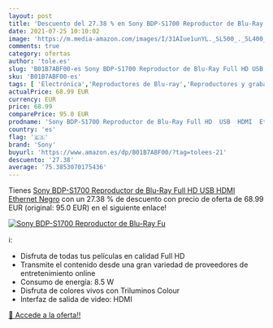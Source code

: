 ```yaml
---
layout: post
title: 'Descuento del 27.38 % en Sony BDP-S1700 Reproductor de Blu-Ray Fu'
date: 2021-07-25 10:10:02
image: 'https://m.media-amazon.com/images/I/31AIue1unYL._SL500_._SL400_.jpg'
comments: true
category: ofertas
author: 'tole.es'
slug: 'B01B7ABF00-es Sony BDP-S1700 Reproductor de Blu-Ray Full HD USB HDMI...'
sku: 'B01B7ABF00-es'
tags: [ 'Electrónica','Reproductores de Blu-ray','Reproductores y grabadores de Blu-ray','TV, vídeo y home cinema','full','hd','sony', ]
actualPrice: 68.99 EUR
currency: EUR
price: 68.99
comparePrice: 95.0 EUR
prodname: 'Sony BDP-S1700 Reproductor de Blu-Ray Full HD  USB  HDMI  Ethernet  Negro'
country: 'es'
flag: '🇪🇸'
brand: 'Sony'
buyurl: 'https://www.amazon.es/dp/B01B7ABF00/?tag=tolees-21'
descuento: '27.38'
average: '75.3853070175436'
---
```


Tienes [Sony BDP-S1700 Reproductor de Blu-Ray Full HD  USB  HDMI  Ethernet  Negro](https://www.amazon.es/dp/B01B7ABF00/?tag=tolees-21) con un 27.38 % de descuento con precio de oferta de 68.99 EUR (original: 95.0 EUR) en el siguiente enlace!

[![Sony BDP-S1700 Reproductor de Blu-Ray Fu](https://m.media-amazon.com/images/I/31AIue1unYL._SL500_._SL400_.jpg)](https://www.amazon.es/dp/B01B7ABF00/?tag=tolees-21)

ℹ️:

- Disfruta de todas tus películas en calidad Full HD
- Transmite el contenido desde una gran variedad de proveedores de entretenimiento online
- Consumo de energía: 8.5 W
- Disfruta de colores vivos con Triluminos Colour
- Interfaz de salida de video: HDMI

[🛒 Accede a la oferta!!](https://www.amazon.es/dp/B01B7ABF00/?tag=tolees-21)
